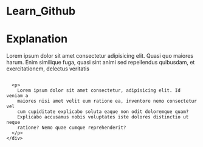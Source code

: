 # Learn_Github
<!DOCTYPE html>
<html lang="en">
  <head>
    <meta charset="UTF-8" />
    <meta name="viewport" content="width=device-width, initial-scale=1.0" />
    <title>Document</title>
    <link rel="stylesheet" href="style5.css" />
  </head>
  <body>
    <div class="one">
      <h1>Explanation</h1>
      <p>
        Lorem ipsum dolor sit amet consectetur adipisicing elit. Quasi quo
        maiores harum. Enim similique fuga, quasi sint animi sed repellendus
        quibusdam, et exercitationem, delectus veritatis
      </p>
      <img
        src="https://encrypted-tbn0.gstatic.com/images?q=tbn:ANd9GcQykzoZeCE0p7LeuyHnLYCdPP2jju9d5PaMeA&s"
        alt=""
      />

      <p>
        Lorem ipsum dolor sit amet consectetur, adipisicing elit. Id veniam a
        maiores nisi amet velit eum ratione ea, inventore nemo consectetur vel
        cum cupiditate explicabo soluta eaque non odit doloremque quam?
        Explicabo accusamus nobis voluptates iste dolores distinctio ut neque
        ratione? Nemo quae cumque reprehenderit?
      </p>
    </div>
  </body>
</html>
